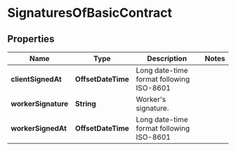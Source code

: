 

# SignaturesOfBasicContract


## Properties

| Name | Type | Description | Notes |
|------------ | ------------- | ------------- | -------------|
|**clientSignedAt** | **OffsetDateTime** | Long date-time format following ISO-8601 |  |
|**workerSignature** | **String** | Worker&#39;s signature. |  |
|**workerSignedAt** | **OffsetDateTime** | Long date-time format following ISO-8601 |  |



